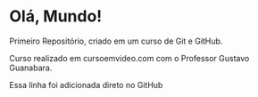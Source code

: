 # Olá, Mundo!
 Primeiro Repositório, criado em um curso de Git e GitHub.

 Curso realizado em cursoemvideo.com com o Professor Gustavo Guanabara.
 
 Essa linha foi adicionada direto no GitHub
